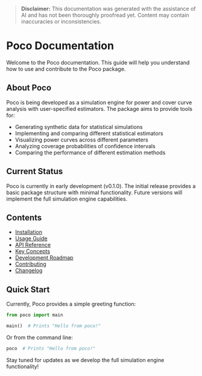 > **Disclaimer:** This documentation was generated with the assistance of AI and has not been thoroughly proofread yet. Content may contain inaccuracies or inconsistencies.

# Poco Documentation

Welcome to the Poco documentation. This guide will help you understand how to use and contribute to the Poco package.

## About Poco

Poco is being developed as a simulation engine for power and cover curve analysis with user-specified estimators. The package aims to provide tools for:

- Generating synthetic data for statistical simulations
- Implementing and comparing different statistical estimators
- Visualizing power curves across different parameters
- Analyzing coverage probabilities of confidence intervals
- Comparing the performance of different estimation methods

## Current Status

Poco is currently in early development (v0.1.0). The initial release provides a basic package structure with minimal functionality. Future versions will implement the full simulation engine capabilities.

## Contents

- [Installation](installation.md)
- [Usage Guide](usage.md)
- [API Reference](api.md)
- [Key Concepts](concepts.md)
- [Development Roadmap](roadmap.md)
- [Contributing](../CONTRIBUTING.md)
- [Changelog](../CHANGELOG.md)

## Quick Start

Currently, Poco provides a simple greeting function:

```python
from poco import main

main()  # Prints "Hello from poco!"
```

Or from the command line:

```bash
poco  # Prints "Hello from poco!"
```

Stay tuned for updates as we develop the full simulation engine functionality!